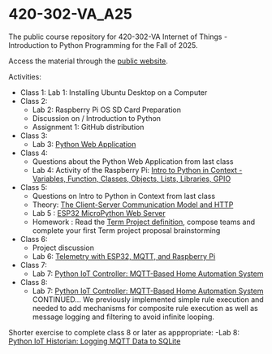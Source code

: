 # 420-302-VA_A25
The public course repository for 420-302-VA Internet of Things - Introduction to Python Programming for the Fall of 2025.

Access the material through the [public website](https://paquettm.github.io/420-302-VA_A25).

Activities:
- Class 1: Lab 1: Installing Ubuntu Desktop on a Computer
- Class 2:
    - Lab 2: Raspberry Pi OS SD Card Preparation
    - Discussion on / Introduction to Python
    - Assignment 1: GitHub distribution
- Class 3:
    - Lab 3: [Python Web Application](https://github.com/paquettm/todo-python-flask-app)
- Class 4:
    - Questions about the Python Web Application from last class
    - Lab 4: Activity of the Raspberry Pi: [Intro to Python in Context - Variables, Function, Classes, Objects, Lists, Libraries, GPIO](https://github.com/paquettm/Python_GPIO_Binary_Counter)
- Class 5:
    - Questions on Intro to Python in Context from last class
    - Theory: [The Client-Server Communication Model and HTTP](THEORY/Client-Server_and_HTTP.md)
    - Lab 5 : [ESP32 MicroPython Web Server](LABS/LAB5_ESP32_MicroPython_Web_Server.md)
    - Homework : Read the [Term Project definition](Term_Project.md), compose teams and complete your first Term project proposal brainstorming
- Class 6:
    - Project discussion
    - Lab 6: [Telemetry with ESP32, MQTT, and Raspberry Pi](LABS/LAB6_Telemetry_with_ESP32_MQTT_and_Raspberry_Pi.md)
- Class 7:
    - Lab 7: [Python IoT Controller: MQTT-Based Home Automation System](LABS/LAB7_Python_IoT_Controller_MQTT-Based_Home_Automation_System.md)
- Class 8:
    - Lab 7: [Python IoT Controller: MQTT-Based Home Automation System](LABS/LAB7_Python_IoT_Controller_MQTT-Based_Home_Automation_System.md) CONTINUED... We previously implemented simple rule execution and needed to add mechanisms for composite rule execution as well as message logging and filtering to avoid infinite looping.
    
Shorter exercise to complete class 8 or later as apppropriate:
-Lab 8: [Python IoT Historian: Logging MQTT Data to SQLite](LABS/LAB8_Python_IoT_Historian_Logging_MQTT_Data_to_SQLite.md)
